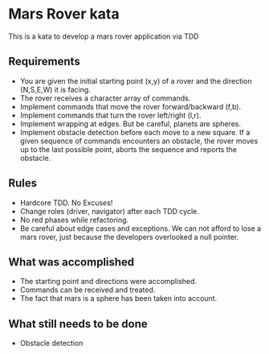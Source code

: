 # Mars Rover kata
This is a kata to develop a mars rover application via TDD

## Requirements

-   You are given the initial starting point (x,y) of a rover and the direction (N,S,E,W) it is facing.
-   The rover receives a character array of commands.
-   Implement commands that move the rover forward/backward (f,b).
-   Implement commands that turn the rover left/right (l,r).
-   Implement wrapping at edges. But be careful, planets are spheres.
-   Implement obstacle detection before each move to a new square. If a given sequence of commands encounters an obstacle, the rover moves up to the last possible point, aborts the sequence and reports the obstacle.

## Rules

-   Hardcore TDD. No Excuses!
-   Change roles (driver, navigator) after each TDD cycle.
-   No red phases while refactoring.
-   Be careful about edge cases and exceptions. We can not afford to lose a mars rover, just because the developers overlooked a null pointer.

## What was accomplished
+ The starting point and directions were accomplished.
+ Commands can be received and treated.
+ The fact that mars is a sphere has been taken into account.

## What still needs to be done
+ Obstacle detection    